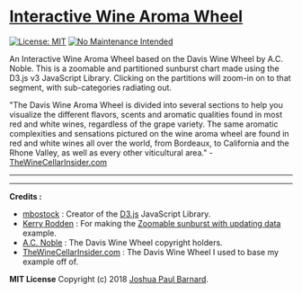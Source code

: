 # [Interactive Wine Aroma Wheel](https://joshuapaulbarnard.github.io/Interactive_Wine_Aroma_Wheel/)

[![License: MIT](https://img.shields.io/badge/License-MIT-yellow.svg)](https://opensource.org/licenses/MIT) [![No Maintenance Intended](http://unmaintained.tech/badge.svg)](http://unmaintained.tech/)

An Interactive Wine Aroma Wheel based on the Davis Wine Wheel by A.C. Noble.
This is a zoomable and partitioned sunburst chart made using the D3.js v3 JavaScript Library.
Clicking on the partitions will zoom-in on to that segment, with sub-categories radiating out.

"The Davis Wine Aroma Wheel is divided into several sections to help you visualize the different flavors, scents and aromatic qualities found in most red and white wines, regardless of the grape variety.  The same aromatic complexities and sensations pictured on the wine aroma wheel are found in red and white wines all over the world, from Bordeaux, to California and the Rhone Valley, as well as every other viticultural area."  - [TheWineCellarInsider.com](https://www.thewinecellarinsider.com/wine-topics/wine-educational-questions/davis-aroma-wheel/)

________________________________________________________________________________________________________________________________________
________________________________________________________________________________________________________________________________________


**Credits :**

- [mbostock](https://github.com/mbostock/mbostock.github.com) : Creator of the [D3.js](https://github.com/d3/d3) JavaScript Library.
- [Kerry Rodden](https://bl.ocks.org/kerryrodden) : For making the [Zoomable sunburst with updating data](https://bl.ocks.org/kerryrodden/477c1bfb081b783f80ad) example.
- [A.C. Noble](http://www.winearomawheel.com/) : The Davis Wine Wheel copyright holders.
- [TheWineCellarInsider.com](https://www.thewinecellarinsider.com/wine-topics/wine-educational-questions/davis-aroma-wheel/) : The Davis Wine Wheel I used to base my example off of.


**MIT License**
Copyright (c) 2018 [Joshua Paul Barnard](https://joshuapaulbarnard.github.io/Interactive_Wine_Aroma_Wheel/LICENSE).
